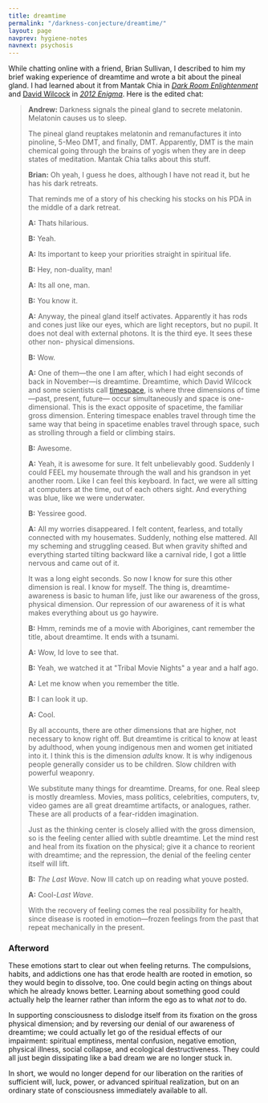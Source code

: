 ```yaml
---
title: dreamtime
permalink: "/darkness-conjecture/dreamtime/"
layout: page
navprev: hygiene-notes
navnext: psychosis
---
```


While chatting online with a friend, Brian Sullivan, I described to him my brief waking experience of dreamtime and wrote a bit about the pineal gland. I had learned about it from Mantak Chia in [_Dark Room Enlightenment_](https://www.scribd.com/doc/7109388/Mantak-Chia-Dark-Room-Enlightenment) and [David Wilcock](https://www.divinecosmos.com/videos/free-videos-online/374-the-2012-enigma-free-full-length-documentary-film) in [_2012 Enigma_](https://youtu.be/o1Hw8DVLw-A). Here is the edited chat:

> **Andrew:** Darkness signals the pineal gland to secrete melatonin. Melatonin causes us to sleep.
>
> The pineal gland reuptakes melatonin and remanufactures it into pinoline, 5-Meo DMT, and finally, DMT. Apparently, DMT is the main chemical going through the brains of yogis when they are in deep states of meditation. Mantak Chia talks about this stuff.
>
> **Brian:** Oh yeah, I guess he does, although I have not read it, but he has his dark retreats.
>
> That reminds me of a story of his checking his stocks on his PDA in the middle of a dark retreat.
>
> **A:** Thats hilarious.
>
> **B:** Yeah.
>
> **A:** Its important to keep your priorities straight in spiritual life.
>
> **B:** Hey, non-duality, man!
>
> **A:** Its all one, man.
>
> **B:** You know it.
>
> **A:** Anyway, the pineal gland itself activates. Apparently it has rods and cones just like our eyes, which are light receptors, but no pupil. It does not deal with external photons. It is the third eye. It sees these other non- physical dimensions.
>
> **B:** Wow.
>
> **A:** One of them&mdash;the one I am after, which I had eight seconds of back in November&mdash;is dreamtime. Dreamtime, which David Wilcock and some scientists call [timespace](https://bigthink.com/spacetime-timespace), is where three dimensions of time&mdash;past, present, future&mdash; occur simultaneously and space is one-dimensional. This is the exact opposite of spacetime, the familiar gross dimension. Entering timespace enables travel through time the same way that being in spacetime enables travel through space, such as strolling through a field or climbing stairs.
>
> **B:** Awesome.
>
> **A:** Yeah, it is awesome for sure. It felt unbelievably good. Suddenly I could FEEL my housemate through the wall and his grandson in yet another room. Like I can feel this keyboard. In fact, we were all sitting at computers at the time, out of each others sight. And everything was blue, like we were underwater.
>
> **B:** Yessiree good.
>
> **A:** All my worries disappeared. I felt content, fearless, and totally connected with my housemates. Suddenly, nothing else mattered. All my scheming and struggling ceased. But when gravity shifted and everything started tilting backward like a carnival ride, I got a little nervous and came out of it.
>
> It was a long eight seconds. So now I know for sure this other dimension is real. I know for myself. The thing is, dreamtime-awareness is basic to human life, just like our awareness of the gross, physical dimension. Our repression of our awareness of it is what makes everything about us go haywire.
>
> **B:** Hmm, reminds me of a movie with Aborigines, cant remember the title, about dreamtime. It ends with a tsunami.
>
> **A:** Wow, Id love to see that.
>
> **B:** Yeah, we watched it at "Tribal Movie Nights" a year and a half ago.
>
> **A:** Let me know when you remember the title.
>
> **B:** I can look it up.
>
> **A:** Cool.
>
> By all accounts, there are other dimensions that are higher, not necessary to know right off. But dreamtime is critical to know at least by adulthood, when young indigenous men and women get initiated into it. I think this is the dimension _adults_ know. It is why indigenous people generally consider us to be children. Slow children with powerful weaponry.
>
> We substitute many things for dreamtime. Dreams, for one. Real sleep is mostly dreamless. Movies, mass politics, celebrities, computers, tv, video games are all great dreamtime artifacts, or analogues, rather. These are all products of a fear-ridden imagination.
>
> Just as the thinking center is closely allied with the gross dimension, so is the feeling center allied with subtle dreamtime. Let the mind rest and heal from its fixation on the physical; give it a chance to reorient with dreamtime; and the repression, the denial of the feeling center itself will lift.
>
> **B:** _The Last Wave_. Now Ill catch up on reading what youve posted.
>
> **A:** Cool-_Last Wave_.
>
> With the recovery of feeling comes the real possibility for health, since disease is rooted in emotion&mdash;frozen feelings from the past that repeat mechanically in the present.

### Afterword

These emotions start to clear out when feeling returns. The compulsions, habits, and addictions one has that erode health are rooted in emotion, so they would begin to dissolve, too. One could begin acting on things about which he already knows better. Learning about something good could actually help the learner rather than inform the ego as to what _not_ to do.

In supporting consciousness to dislodge itself from its fixation on the gross physical dimension; and by reversing our denial of our awareness of dreamtime; we could actually let go of the residual effects of our impairment: spiritual emptiness, mental confusion, negative emotion, physical illness, social collapse, and ecological destructiveness. They could all just begin dissipating like a bad dream we are no longer stuck in.

In short, we would no longer depend for our liberation on the rarities of sufficient will, luck, power, or advanced spiritual realization, but on an ordinary state of consciousness immediately available to all.


